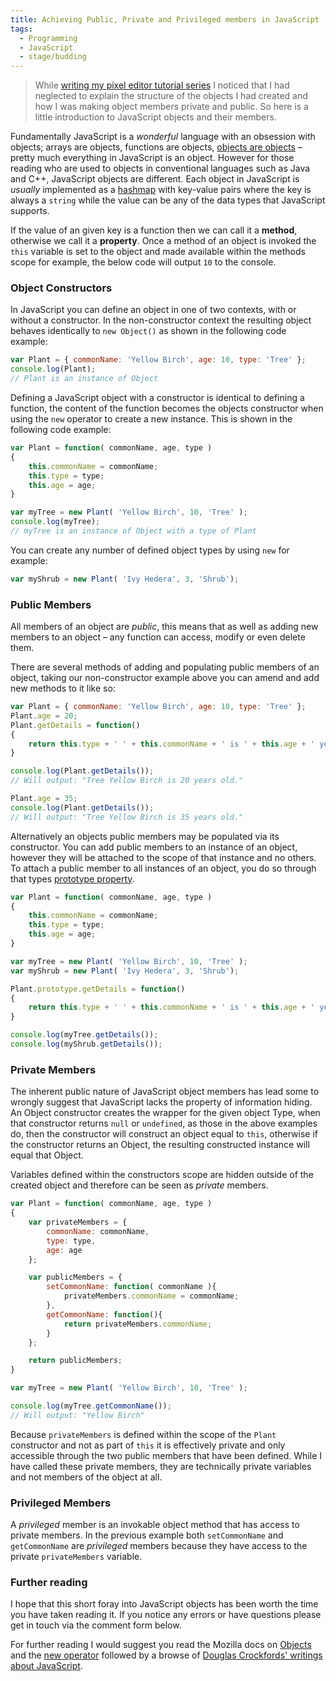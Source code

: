 ```yaml
---
title: Achieving Public, Private and Privileged members in JavaScript
tags:
  - Programming
  - JavaScript
  - stage/budding
---
```



> While [writing my pixel editor tutorial series](/blog/tutorials/writing-a-pixel-editor-in-javascript-p1/) I noticed that I had neglected to explain the structure of the objects I had created and how I was making object members private and public. So here is a little introduction to JavaScript objects and their members.

Fundamentally JavaScript is a *wonderful* language with an obsession with objects; arrays are objects, functions are objects, [objects are objects](https://developer.mozilla.org/en-US/docs/Web/JavaScript/Reference/Global_Objects/Object) &ndash; pretty much everything in JavaScript is an object. However for those reading who are used to objects in conventional languages such as Java and C++, JavaScript objects are different. Each object in JavaScript is *usually* implemented as a [hashmap](http://en.wikipedia.org/wiki/Hash_table) with key-value pairs where the key is always a `string` while the value can be any of the data types that JavaScript supports.

If the value of an given key is a function then we can call it a **method**, otherwise we call it a **property**. Once a method of an object is invoked the `this` variable is set to the object and made available within the methods scope for example, the below code will output `10` to the console.

### Object Constructors
In JavaScript you can define an object in one of two contexts, with or without a constructor. In the non-constructor context the resulting object behaves identically to `new Object()` as shown in the following code example:

```javascript
var Plant = { commonName: 'Yellow Birch', age: 10, type: 'Tree' };
console.log(Plant);
// Plant is an instance of Object
```

Defining a JavaScript object with a constructor is identical to defining a function, the content of the function becomes the objects constructor when using the `new` operator to create a new instance. This is shown in the following code example:

```javascript
var Plant = function( commonName, age, type )
{
    this.commonName = commonName;
    this.type = type;
    this.age = age;
}

var myTree = new Plant( 'Yellow Birch', 10, 'Tree' );
console.log(myTree);
// myTree is an instance of Object with a type of Plant
```

You can create any number of defined object types by using `new` for example:

```javascript
var myShrub = new Plant( 'Ivy Hedera', 3, 'Shrub');
```

### Public Members
All members of an object are *public*, this means that as well as adding new members to an object &ndash; any function can access, modify or even delete them.

There are several methods of adding and populating public members of an object, taking our non-constructor example above you can amend and add new methods to it like so:

```javascript
var Plant = { commonName: 'Yellow Birch', age: 10, type: 'Tree' };
Plant.age = 20;
Plant.getDetails = function()
{
    return this.type + ' ' + this.commonName + ' is ' + this.age + ' years old.';
}

console.log(Plant.getDetails());
// Will output: "Tree Yellow Birch is 20 years old."

Plant.age = 35;
console.log(Plant.getDetails());
// Will output: "Tree Yellow Birch is 35 years old."
```

Alternatively an objects public members may be populated via its constructor. You can add public members to an instance of an object, however they will be attached to the scope of that instance and no others. To attach a public member to all instances of an object, you do so through that types [prototype property](https://developer.mozilla.org/en-US/docs/Web/JavaScript/Reference/Global_Objects/Function/prototype).

```javascript
var Plant = function( commonName, age, type )
{
    this.commonName = commonName;
    this.type = type;
    this.age = age;
}

var myTree = new Plant( 'Yellow Birch', 10, 'Tree' );
var myShrub = new Plant( 'Ivy Hedera', 3, 'Shrub');

Plant.prototype.getDetails = function()
{
    return this.type + ' ' + this.commonName + ' is ' + this.age + ' years old.';
}

console.log(myTree.getDetails());
console.log(myShrub.getDetails());
```

### Private Members
The inherent public nature of JavaScript object members has lead some to wrongly suggest that JavaScript lacks the property of information hiding. An Object constructor creates the wrapper for the given object Type, when that constructor returns `null` or `undefined`, as those in the above examples do, then the constructor will construct an object equal to `this`, otherwise if the constructor returns an Object, the resulting constructed instance will equal that Object.

Variables defined within the constructors scope are hidden outside of the created object and therefore can be seen as *private* members.

```javascript
var Plant = function( commonName, age, type )
{
    var privateMembers = {
        commonName: commonName,
        type: type,
        age: age
    };

    var publicMembers = {
        setCommonName: function( commonName ){
            privateMembers.commonName = commonName;
        },
        getCommonName: function(){
            return privateMembers.commonName;
        }
    };

    return publicMembers;
}

var myTree = new Plant( 'Yellow Birch', 10, 'Tree' );

console.log(myTree.getCommonName());
// Will output: "Yellow Birch"
```

Because `privateMembers` is defined within the scope of the `Plant` constructor and not as part of `this` it is effectively private and only accessible through the two public members that have been defined. While I have called these private members, they are technically private variables and not members of the object at all. 

### Privileged Members
A *privileged* member is an invokable object method that has access to private members. In the previous example both `setCommonName` and `getCommonName` are *privileged* members because they have access to the private `privateMembers` variable.

### Further reading
I hope that this short foray into JavaScript objects has been worth the time you have taken reading it. If you notice any errors or have questions please get in touch via the comment form below.

For further reading I would suggest you read the Mozilla docs on [Objects](https://developer.mozilla.org/en-US/docs/Web/JavaScript/Reference/Global_Objects/Object) and the [new operator](https://developer.mozilla.org/en-US/docs/Web/JavaScript/Reference/Operators/new) followed by a browse of [Douglas Crockfords' writings about JavaScript](http://javascript.crockford.com/javascript.html).
